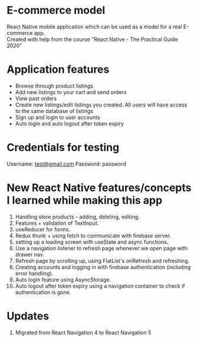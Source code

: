 # E-commerce model

React Native mobile application which can be used as a model for a real E-commerce app.\
Created with help from the course "React Native - The Practical Guide 2020"

# Application features

- Browse through product listings
- Add new listings to your cart and send orders
- View past orders
- Create new listings/edit listings you created. All users will have access to the same database of listings
- Sign up and login to user accounts
- Auto login and auto logout after token expiry

# Credentials for testing

Username: test@gmail.com
Password: password

# New React Native features/concepts I learned while making this app

1. Handling store products - adding, deleting, editing.
2. Features + validation of TextInput.
3. useReducer for forms.
4. Redux thunk + using fetch to communicate with firebase server.
5. setting up a loading screen with useState and async functions.
6. Use a navigation listener to refresh page whenever we open page with drawer nav.
7. Refresh page by scrolling up, using FlatList's onRefresh and refreshing.
8. Creating accounts and logging in with firebase authentication (including error handling).
9. Auto login feature using AsyncStorage.
10. Auto logout after token expiry using a navigation container to check if authentication is gone.

# Updates

1. Migrated from React Navigation 4 to React Navigation 5
